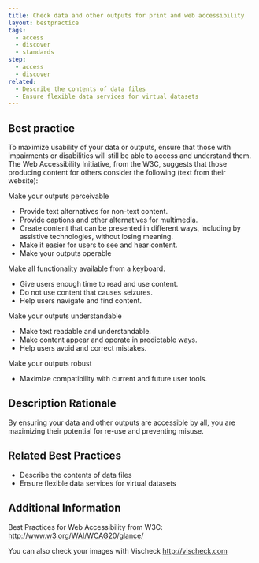 ```yaml
---
title: Check data and other outputs for print and web accessibility
layout: bestpractice
tags:
  - access
  - discover
  - standards
step:
  - access
  - discover
related:
  - Describe the contents of data files
  - Ensure flexible data services for virtual datasets
---
```


## Best practice

To maximize usability of your data or outputs, ensure that those with impairments or disabilities will still be able to access and understand them. The Web Accessibility Initiative, from the W3C, suggests that those producing content for others consider the following (text from their website):

Make your outputs perceivable

- Provide text alternatives for non-text content.
- Provide captions and other alternatives for multimedia.
- Create content that can be presented in different ways, including by assistive technologies, without losing meaning.
- Make it easier for users to see and hear content.
- Make your outputs operable

Make all functionality available from a keyboard.
- Give users enough time to read and use content.
- Do not use content that causes seizures.
- Help users navigate and find content.

Make your outputs understandable

- Make text readable and understandable.
- Make content appear and operate in predictable ways.
- Help users avoid and correct mistakes.

Make your outputs robust

- Maximize compatibility with current and future user tools.

## Description Rationale

By ensuring your data and other outputs are accessible by all, you are maximizing their potential for re-use and preventing misuse.

## Related Best Practices

- Describe the contents of data files
- Ensure flexible data services for virtual datasets

## Additional Information

Best Practices for Web Accessibility from W3C: http://www.w3.org/WAI/WCAG20/glance/

You can also check your images with Vischeck http://vischeck.com
